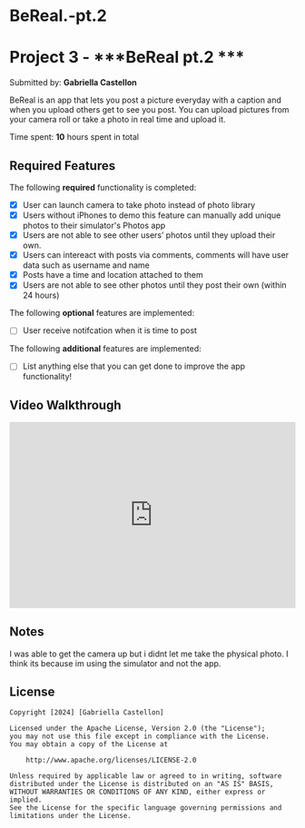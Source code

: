 # BeReal.-pt.2

# Project 3 - ***BeReal pt.2 ***

Submitted by: **Gabriella Castellon**

BeReal is an app that lets you post a picture everyday with a caption and when you upload others get to see you post. You can upload pictures from your camera roll or take a photo in real time and upload it.

Time spent: **10** hours spent in total

## Required Features

The following **required** functionality is completed:

- [x] User can launch camera to take photo instead of photo library
- [x] Users without iPhones to demo this feature can manually add unique photos to their simulator's Photos app
- [x] Users are not able to see other users’ photos until they upload their own.
- [x] Users can intereact with posts via comments, comments will have user data such as username and name
- [x] Posts have a time and location attached to them
- [x] Users are not able to see other photos until they post their own (within 24 hours)	
 
The following **optional** features are implemented:

- [ ] User receive notifcation when it is time to post

The following **additional** features are implemented:

- [ ] List anything else that you can get done to improve the app functionality!

## Video Walkthrough 

<div style="position: relative; padding-bottom: 64.98194945848375%; height: 0;"><iframe src="https://www.loom.com/embed/4cf3e6b9f84d482eaf45fe04c3ad6e8b?sid=70b05af9-f362-4599-8473-53413a0b205a" frameborder="0" webkitallowfullscreen mozallowfullscreen allowfullscreen style="position: absolute; top: 0; left: 0; width: 100%; height: 100%;"></iframe></div>

## Notes

I was able to get the camera up but i didnt let me take the physical photo. I think its because im using the simulator and not the app.

## License

    Copyright [2024] [Gabriella Castellon]

    Licensed under the Apache License, Version 2.0 (the "License");
    you may not use this file except in compliance with the License.
    You may obtain a copy of the License at

        http://www.apache.org/licenses/LICENSE-2.0

    Unless required by applicable law or agreed to in writing, software
    distributed under the License is distributed on an "AS IS" BASIS,
    WITHOUT WARRANTIES OR CONDITIONS OF ANY KIND, either express or implied.
    See the License for the specific language governing permissions and
    limitations under the License.
